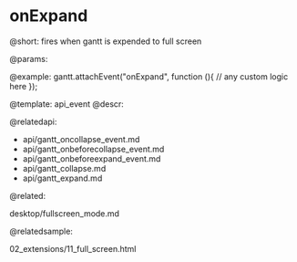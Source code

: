 onExpand
=============


@short:
	fires when gantt is expended to full screen

@params:

@example:
gantt.attachEvent("onExpand", function (){
    // any custom logic here
});

@template:	api_event
@descr:

@relatedapi:

- api/gantt_oncollapse_event.md
- api/gantt_onbeforecollapse_event.md
- api/gantt_onbeforeexpand_event.md
- api/gantt_collapse.md
- api/gantt_expand.md

@related:

desktop/fullscreen_mode.md

@relatedsample:

02_extensions/11_full_screen.html